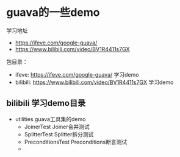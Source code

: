 # guava的一些demo
学习地址 
- https://ifeve.com/google-guava/
- https://www.bilibili.com/video/BV1R4411s7GX


包目录：
- ifeve: https://ifeve.com/google-guava/  学习demo
- bilibili: https://www.bilibili.com/video/BV1R4411s7GX  学习demo

## bilibili 学习demo目录

- utilities guava工具集的demo
    - JoinerTest    Joiner合并测试
    - SplitterTest      Splitter拆分测试
    - PreconditionsTest     Preconditions断言测试
    - 